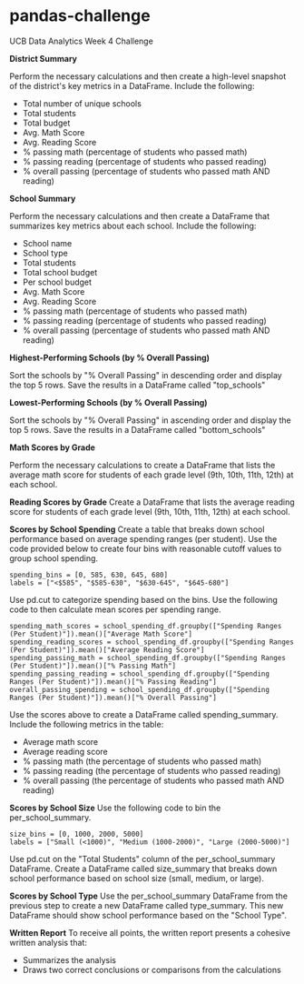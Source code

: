 # pandas-challenge
UCB Data Analytics Week 4 Challenge

**District Summary**

Perform the necessary calculations and then create a high-level snapshot of the district's key metrics in a DataFrame.
Include the following:
- Total number of unique schools
- Total students
- Total budget
- Avg. Math Score
- Avg. Reading Score
- % passing math (percentage of students who passed math)
- % passing reading (percentage of students who passed reading)
- % overall passing (percentage of students who passed math AND reading)

**School Summary**

Perform the necessary calculations and then create a DataFrame that summarizes key metrics about each school.
Include the following:
- School name
- School type
- Total students
- Total school budget
- Per school budget
- Avg. Math Score
- Avg. Reading Score
- % passing math (percentage of students who passed math)
- % passing reading (percentage of students who passed reading)
- % overall passing (percentage of students who passed math AND reading)

**Highest-Performing Schools (by % Overall Passing)**

Sort the schools by "% Overall Passing" in descending order and display the top 5 rows.
Save the results in a DataFrame called "top_schools"

**Lowest-Performing Schools (by % Overall Passing)**

Sort the schools by "% Overall Passing" in ascending order and display the top 5 rows.
Save the results in a DataFrame called "bottom_schools"

**Math Scores by Grade**

Perform the necessary calculations to create a DataFrame that lists the average math score for students of each grade level (9th, 10th, 11th, 12th) at each school.

**Reading Scores by Grade**
Create a DataFrame that lists the average reading score for students of each grade level (9th, 10th, 11th, 12th) at each school.

**Scores by School Spending**
Create a table that breaks down school performance based on average spending ranges (per student).
Use the code provided below to create four bins with reasonable cutoff values to group school spending.

    spending_bins = [0, 585, 630, 645, 680]
    labels = ["<$585", "$585-630", "$630-645", "$645-680"]

Use pd.cut to categorize spending based on the bins.
Use the following code to then calculate mean scores per spending range.

    spending_math_scores = school_spending_df.groupby(["Spending Ranges (Per Student)"]).mean()["Average Math Score"]
    spending_reading_scores = school_spending_df.groupby(["Spending Ranges (Per Student)"]).mean()["Average Reading Score"]
    spending_passing_math = school_spending_df.groupby(["Spending Ranges (Per Student)"]).mean()["% Passing Math"]
    spending_passing_reading = school_spending_df.groupby(["Spending Ranges (Per Student)"]).mean()["% Passing Reading"]
    overall_passing_spending = school_spending_df.groupby(["Spending Ranges (Per Student)"]).mean()["% Overall Passing"]

Use the scores above to create a DataFrame called spending_summary.
Include the following metrics in the table:
- Average math score
- Average reading score
- % passing math (the percentage of students who passed math)
- % passing reading (the percentage of students who passed reading)
- % overall passing (the percentage of students who passed math AND reading)

**Scores by School Size**
Use the following code to bin the per_school_summary.

    size_bins = [0, 1000, 2000, 5000]
    labels = ["Small (<1000)", "Medium (1000-2000)", "Large (2000-5000)"]

Use pd.cut on the "Total Students" column of the per_school_summary DataFrame.
Create a DataFrame called size_summary that breaks down school performance based on school size (small, medium, or large).

**Scores by School Type**
Use the per_school_summary DataFrame from the previous step to create a new DataFrame called type_summary.
This new DataFrame should show school performance based on the "School Type".

**Written Report**
To receive all points, the written report presents a cohesive written analysis that:
- Summarizes the analysis
- Draws two correct conclusions or comparisons from the calculations
